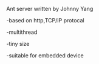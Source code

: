 Ant server written by Johnny Yang

-based on http,TCP/IP protocal

-multithread

-tiny size

-suitable for embedded device
